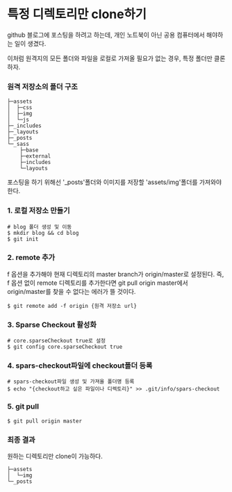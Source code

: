 # 특정 디렉토리만 clone하기

github 블로그에 포스팅을 하려고 하는데, 개인 노트북이 아닌 공용 컴퓨터에서 해야하는 일이 생겼다.  

이처럼 원격지의 모든 폴더와 파일을 로컬로 가져올 필요가 없는 경우, 특정 폴더만 클론하자.

### 원격 저장소의 폴더 구조

```shell
├─assets
│  ├─css
│  ├─img
│  └─js
├─_includes
├─_layouts
├─_posts
└─_sass
    ├─base
    ├─external
    ├─includes
    └─layouts
```

포스팅을 하기 위해선 '_posts'폴더와 이미지를 저장할 'assets/img'폴더를 가져와야 한다.

### 1. 로컬 저장소 만들기

```shell
# blog 폴더 생성 및 이동
$ mkdir blog && cd blog	
$ git init
```



### 2.  remote 추가

f 옵션을 추가해야 현재 디렉토리의 master branch가 origin/master로 설정된다.
즉, f 옵션 없이 remote 디렉토리를 추가한다면 git pull origin master에서 origin/master를 찾을 수 없다는 에러가 뜰 것이다.
```shell
$ git remote add -f origin {원격 저장소 url}
```



### 3. Sparse Checkout 활성화

```shell
# core.sparseCheckout true로 설정
$ git config core.sparseCheckout true
```



### 4. spars-checkout파일에 checkout폴더 등록

```shell
# spars-checkout파일 생성 및 가져올 폴더명 등록
$ echo "{checkout하고 싶은 파일이나 디렉토리}" >> .git/info/spars-checkout
```



### 5. git pull

```shell
$ git pull origin master
```



### 최종 결과

원하는 디렉토리만 clone이 가능하다.

```shell
├─assets
│  └─img
└─_posts
```

